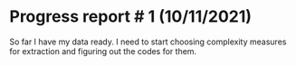# Progress report # 1 (10/11/2021)
So far I have my data ready. I need to start choosing complexity measures for extraction and figuring out the codes for them.  
